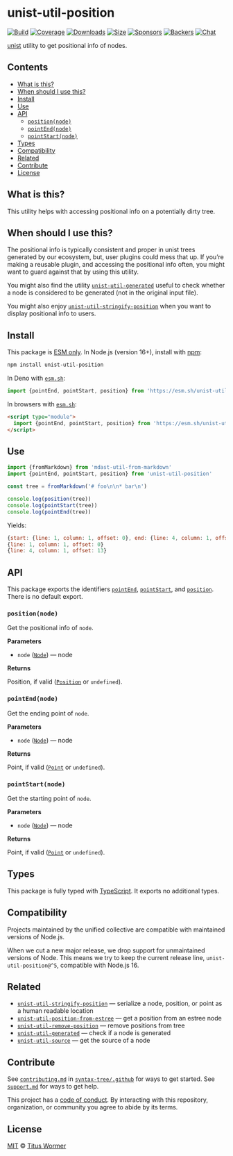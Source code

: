 # unist-util-position

[![Build](https://github.com/syntax-tree/unist-util-position/workflows/main/badge.svg)](https://github.com/syntax-tree/unist-util-position/actions) [![Coverage](https://img.shields.io/codecov/c/github/syntax-tree/unist-util-position.svg)](https://codecov.io/github/syntax-tree/unist-util-position) [![Downloads](https://img.shields.io/npm/dm/unist-util-position.svg)](https://www.npmjs.com/package/unist-util-position) [![Size](https://img.shields.io/badge/dynamic/json?label=minzipped%20size\&query=$.size.compressedSize\&url=https://deno.bundlejs.com/?q=unist-util-position)](https://bundlejs.com/?q=unist-util-position) [![Sponsors](https://opencollective.com/unified/sponsors/badge.svg)](https://opencollective.com/unified) [![Backers](https://opencollective.com/unified/backers/badge.svg)](https://opencollective.com/unified) [![Chat](https://img.shields.io/badge/chat-discussions-success.svg)](https://github.com/syntax-tree/unist/discussions)

[unist](https://github.com/syntax-tree/unist) utility to get positional info of nodes.

## Contents

* [What is this?](./#what-is-this)
* [When should I use this?](./#when-should-i-use-this)
* [Install](./#install)
* [Use](./#use)
* [API](./#api)
  * [`position(node)`](./#positionnode)
  * [`pointEnd(node)`](./#pointendnode)
  * [`pointStart(node)`](./#pointstartnode)
* [Types](./#types)
* [Compatibility](./#compatibility)
* [Related](./#related)
* [Contribute](./#contribute)
* [License](./#license)

## What is this?

This utility helps with accessing positional info on a potentially dirty tree.

## When should I use this?

The positional info is typically consistent and proper in unist trees generated by our ecosystem, but, user plugins could mess that up. If you’re making a reusable plugin, and accessing the positional info often, you might want to guard against that by using this utility.

You might also find the utility [`unist-util-generated`](https://github.com/syntax-tree/unist-util-generated) useful to check whether a node is considered to be generated (not in the original input file).

You might also enjoy [`unist-util-stringify-position`](https://github.com/syntax-tree/unist-util-stringify-position) when you want to display positional info to users.

## Install

This package is [ESM only](https://gist.github.com/sindresorhus/a39789f98801d908bbc7ff3ecc99d99c). In Node.js (version 16+), install with [npm](https://docs.npmjs.com/cli/install):

```sh
npm install unist-util-position
```

In Deno with [`esm.sh`](https://esm.sh):

```js
import {pointEnd, pointStart, position} from 'https://esm.sh/unist-util-position@5'
```

In browsers with [`esm.sh`](https://esm.sh):

```html
<script type="module">
  import {pointEnd, pointStart, position} from 'https://esm.sh/unist-util-position@5?bundle'
</script>
```

## Use

```js
import {fromMarkdown} from 'mdast-util-from-markdown'
import {pointEnd, pointStart, position} from 'unist-util-position'

const tree = fromMarkdown('# foo\n\n* bar\n')

console.log(position(tree))
console.log(pointStart(tree))
console.log(pointEnd(tree))
```

Yields:

```js
{start: {line: 1, column: 1, offset: 0}, end: {line: 4, column: 1, offset: 13}}
{line: 1, column: 1, offset: 0}
{line: 4, column: 1, offset: 13}
```

## API

This package exports the identifiers [`pointEnd`](./#pointendnode), [`pointStart`](./#pointstartnode), and [`position`](./#positionnode). There is no default export.

### `position(node)`

Get the positional info of `node`.

**Parameters**

* `node` ([`Node`](https://github.com/syntax-tree/unist#node)) — node

**Returns**

Position, if valid ([`Position`](https://github.com/syntax-tree/unist#position) or `undefined`).

### `pointEnd(node)`

Get the ending point of `node`.

**Parameters**

* `node` ([`Node`](https://github.com/syntax-tree/unist#node)) — node

**Returns**

Point, if valid ([`Point`](https://github.com/syntax-tree/unist#point) or `undefined`).

### `pointStart(node)`

Get the starting point of `node`.

**Parameters**

* `node` ([`Node`](https://github.com/syntax-tree/unist#node)) — node

**Returns**

Point, if valid ([`Point`](https://github.com/syntax-tree/unist#point) or `undefined`).

## Types

This package is fully typed with [TypeScript](https://www.typescriptlang.org). It exports no additional types.

## Compatibility

Projects maintained by the unified collective are compatible with maintained versions of Node.js.

When we cut a new major release, we drop support for unmaintained versions of Node. This means we try to keep the current release line, `unist-util-position@^5`, compatible with Node.js 16.

## Related

* [`unist-util-stringify-position`](https://github.com/syntax-tree/unist-util-stringify-position) — serialize a node, position, or point as a human readable location
* [`unist-util-position-from-estree`](https://github.com/syntax-tree/unist-util-position-from-estree) — get a position from an estree node
* [`unist-util-remove-position`](https://github.com/syntax-tree/unist-util-remove-position) — remove positions from tree
* [`unist-util-generated`](https://github.com/syntax-tree/unist-util-generated) — check if a node is generated
* [`unist-util-source`](https://github.com/syntax-tree/unist-util-source) — get the source of a node

## Contribute

See [`contributing.md`](https://github.com/syntax-tree/.github/blob/main/contributing.md) in [`syntax-tree/.github`](https://github.com/syntax-tree/.github) for ways to get started. See [`support.md`](https://github.com/syntax-tree/.github/blob/main/support.md) for ways to get help.

This project has a [code of conduct](https://github.com/syntax-tree/.github/blob/main/code-of-conduct.md). By interacting with this repository, organization, or community you agree to abide by its terms.

## License

[MIT](license/) © [Titus Wormer](https://wooorm.com)
